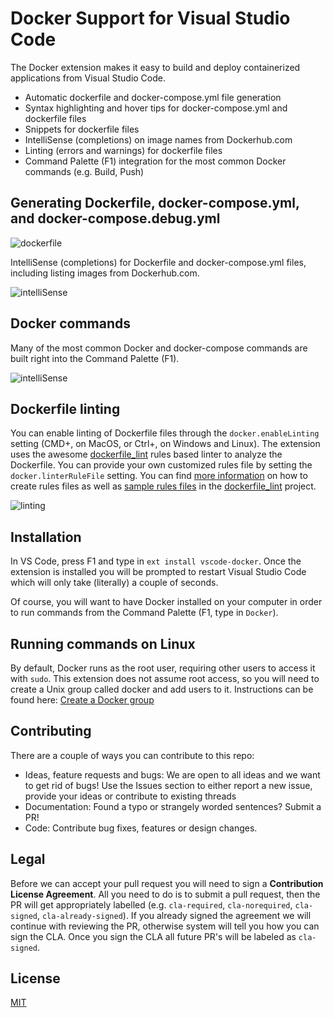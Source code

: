 # Docker Support for Visual Studio Code
The Docker extension makes it easy to build and deploy containerized applications from Visual Studio Code. 

* Automatic dockerfile and docker-compose.yml file generation 
* Syntax highlighting and hover tips for docker-compose.yml and dockerfile files
* Snippets for dockerfile files
* IntelliSense (completions) on image names from Dockerhub.com
* Linting (errors and warnings) for dockerfile files
* Command Palette (F1) integration for the most common Docker commands (e.g. Build, Push)

## Generating Dockerfile, docker-compose.yml, and docker-compose.debug.yml
![dockerfile](https://github.com/microsoft/vscode-docker/raw/master/images/generateFiles.gif)

IntelliSense (completions) for Dockerfile and docker-compose.yml files, including listing images from Dockerhub.com.

![intelliSense](https://github.com/microsoft/vscode-docker/raw/master/images/intelliSense.gif)

## Docker commands
Many of the most common Docker and docker-compose commands are built right into the Command Palette (F1).

![intelliSense](https://github.com/microsoft/vscode-docker/raw/master/images/commands.gif)

## Dockerfile linting
You can enable linting of Dockerfile files through the `docker.enableLinting` setting (CMD+, on MacOS, or Ctrl+, on Windows and Linux). The extension uses the awesome [dockerfile_lint](https://github.com/projectatomic/dockerfile_lint) rules based linter to analyze the Dockerfile. You can provide your own customized rules file by setting the `docker.linterRuleFile` setting. You can find [more information](https://github.com/projectatomic/dockerfile_lint#extending-and-customizing-rule-files) on how to create rules files as well as [sample rules files](https://github.com/projectatomic/dockerfile_lint/tree/master/sample_rules) in the [dockerfile_lint](https://github.com/projectatomic/dockerfile_lint) project. 

![linting](https://github.com/microsoft/vscode-docker/raw/master/images/linting.gif)

## Installation
In VS Code, press F1 and type in `ext install vscode-docker`. Once the extension is installed you will be prompted to restart Visual Studio Code which will only take (literally) a couple of seconds. 

Of course, you will want to have Docker installed on your computer in order to run commands from the Command Palette (F1, type in `Docker`).  

## Running commands on Linux
By default, Docker runs as the root user, requiring other users to access it with `sudo`. This extension does not assume root access, so you will need to create a Unix group called docker and add users to it. Instructions can be found here: [Create a Docker group](https://docs.docker.com/engine/installation/linux/ubuntulinux/#/create-a-docker-group)

## Contributing
There are a couple of ways you can contribute to this repo:

- Ideas, feature requests and bugs: We are open to all ideas and we want to get rid of bugs! Use the Issues section to either report a new issue, provide your ideas or contribute to existing threads
- Documentation: Found a typo or strangely worded sentences? Submit a PR!
- Code: Contribute bug fixes, features or design changes.

## Legal
Before we can accept your pull request you will need to sign a **Contribution License Agreement**. All you need to do is to submit a pull request, then the PR will get appropriately labelled (e.g. `cla-required`, `cla-norequired`, `cla-signed`, `cla-already-signed`). If you already signed the agreement we will continue with reviewing the PR, otherwise system will tell you how you can sign the CLA. Once you sign the CLA all future PR's will be labeled as `cla-signed`.

## License 
[MIT](https://github.com/microsoft/vscode-docker/blob/master/LICENSE)
